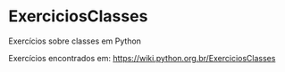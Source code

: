 # ExerciciosClasses
Exercícios sobre classes em Python

Exercícios encontrados em: https://wiki.python.org.br/ExerciciosClasses

